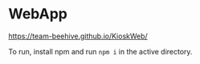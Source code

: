# WebApp
https://team-beehive.github.io/KioskWeb/

To run, install npm and run `npm i` in the active directory.